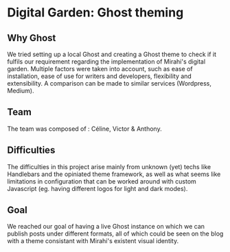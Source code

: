 # Digital Garden: Ghost theming

## Why Ghost

We tried setting up a local Ghost and creating a Ghost theme to check if it fulfils our requirement regarding the implementation of Mirahi's digital garden. Multiple factors were taken into account, such as ease of installation, ease of use for writers and developers, flexibility and extensibility. A comparison can be made to similar services (Wordpress, Medium).

## Team

The team was composed of : Céline, Victor & Anthony.

## Difficulties

The difficulties in this project arise mainly from unknown (yet) techs like Handlebars and the opiniated theme framework, as well as what seems like limitations in configuration that can be worked around with custom Javascript (eg. having different logos for light and dark modes).

## Goal

We reached our goal of having a live Ghost instance on which we can publish posts under different formats, all of which could be seen on the blog with a theme consistant with Mirahi's existent visual identity.
